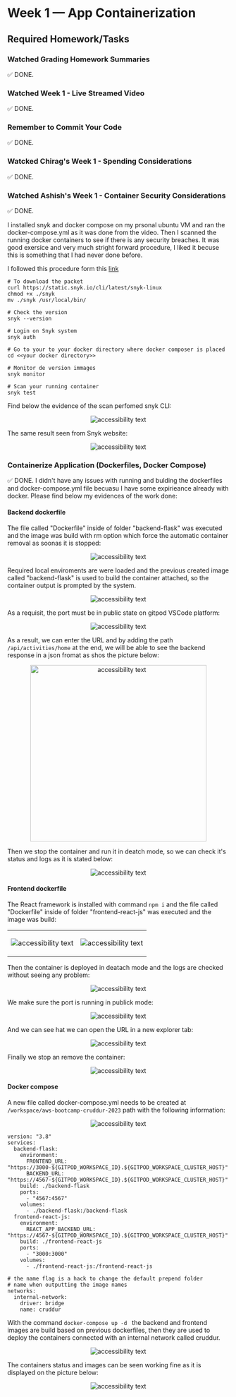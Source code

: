 # Week 1 — App Containerization
## Required Homework/Tasks
### Watched Grading Homework Summaries
:white_check_mark: DONE.
### Watched Week 1 - Live Streamed Video
:white_check_mark: DONE.
### Remember to Commit Your Code
:white_check_mark: DONE.
### Watcked Chirag's Week 1 - Spending Considerations
:white_check_mark: DONE.
### Watched Ashish's Week 1 - Container Security Considerations
:white_check_mark: DONE.

I installed snyk and docker compose on my prsonal ubuntu VM and ran the docker-compose.yml as it was done from the video. Then I scanned the running docker containers to see if there is any security breaches. It was good exersice and very much stright forward procedure, I liked it becuse this is something that I had never done before.

I followed this procedure form this [link](https://docs.snyk.io/snyk-cli/install-the-snyk-cli)
```
# To download the packet
curl https://static.snyk.io/cli/latest/snyk-linux
chmod +x ./snyk
mv ./snyk /usr/local/bin/

# Check the version
snyk --version

# Login on Snyk system 
snyk auth

# Go to your to your docker directory where docker composer is placed
cd <<your docker directory>>

# Monitor de version immages
snyk monitor

# Scan your running container
snyk test 
```

Find below the evidence of the scan perfomed snyk CLI:

<p align="center"><img src="assets/week1/snyk_test.png" alt="accessibility text"></p>

The same result seen from Snyk website:

<p align="center"><img src="assets/week1/snyk_web_results.png" alt="accessibility text"></p>

### Containerize Application (Dockerfiles, Docker Compose)
:white_check_mark: DONE. I didn't have any issues with running and bulding the dockerfiles and docker-compose.yml file becuasu I have some expirieance already with docker. Please find below my evidences of the work done:

#### Backend dockerfile
The file called "Dockerfile" inside of folder "backend-flask" was executed and the image was build with rm option which force the automatic container removal as soonas it is stopped:

<p align="center"><img src="assets/week1/backend_build_image.png" alt="accessibility text"></p>

Required local enviroments are were loaded and the previous created image called "backend-flask" is used to build the container attached, so the container output is prompted by the system.

<p align="center"><img src="assets/week1/Testing_backend_dockerfile.png" alt="accessibility text"></p>

As a requisit, the port must be in public state on gitpod VSCode platform:

<p align="center"><img src="assets/week1/Testing_backend_dockerfile_public_ports.png" alt="accessibility text"></p>

As a result, we can enter the URL and by adding the path `/api/activities/home` at the end, we will be able to see the backend response in a json fromat as shos the picture below:

<p align="center"><img src="assets/week1/backend_we_answer.png" width="400" alt="accessibility text"></p>

Then we stop the container and run it in deatch mode, so we can check it's status and logs as it is stated below:

<p align="center"><img src="assets/week1/docker_deatached_backend.png" alt="accessibility text"></p>

#### Frontend dockerfile
The React framework is installed with command `npm i` and the file called "Dockerfile" inside of folder "frontend-react-js" was executed and the image was build:
<table>
  <tr>
<td><p align="center"><img src="assets/week1/frontend_installation.png" alt="accessibility text"></p></td>
<td><p align="center"><img src="assets/week1/docker_build_frontend.png" alt="accessibility text"></p></td>
  </tr>
</table>

Then the container is deployed in deatach mode and the logs are checked without seeing any problem:

<td><p align="center"><img src="assets/week1/deploying_frontend_container.png" alt="accessibility text"></p></td>

We make sure the port is running in publick mode:

<td><p align="center"><img src="assets/week1/open_port_frontend_gitpod.png" alt="accessibility text"></p></td>

And we can see hat we can open the URL in a new explorer tab:

<td><p align="center"><img src="assets/week1/frontend_web_access.png" alt="accessibility text"></p></td>

Finally we stop an remove the container:

<td><p align="center"><img src="assets/week1/docker_frontend_removal.png" alt="accessibility text"></p></td>

#### Docker compose
A new file called docker-compose.yml needs to be created at `/workspace/aws-bootcamp-cruddur-2023` path with the following information:

<p align="center"><img src="assets/week1/Docker_compose_directory.png" alt="accessibility text"></p>

```
version: "3.8"
services:
  backend-flask:
    environment:
      FRONTEND_URL: "https://3000-${GITPOD_WORKSPACE_ID}.${GITPOD_WORKSPACE_CLUSTER_HOST}"
      BACKEND_URL: "https://4567-${GITPOD_WORKSPACE_ID}.${GITPOD_WORKSPACE_CLUSTER_HOST}"
    build: ./backend-flask
    ports:
      - "4567:4567"
    volumes:
      - ./backend-flask:/backend-flask
  frontend-react-js:
    environment:
      REACT_APP_BACKEND_URL: "https://4567-${GITPOD_WORKSPACE_ID}.${GITPOD_WORKSPACE_CLUSTER_HOST}"
    build: ./frontend-react-js
    ports:
      - "3000:3000"
    volumes:
      - ./frontend-react-js:/frontend-react-js

# the name flag is a hack to change the default prepend folder
# name when outputting the image names
networks: 
  internal-network:
    driver: bridge
    name: cruddur
```

With the command `docker-compose up -d ` the backend and frontend images are build based on previous dockerfiles, then they are used to deploy the containers connected with an internal network called cruddur.

<p align="center"><img src="assets/week1/Docker_compose_deploy.png" alt="accessibility text"></p>

The containers status and images can be seen working fine as it is displayed on the picture below:

<p align="center"><img src="assets/week1/Docker_compose_status.png" alt="accessibility text"></p>
